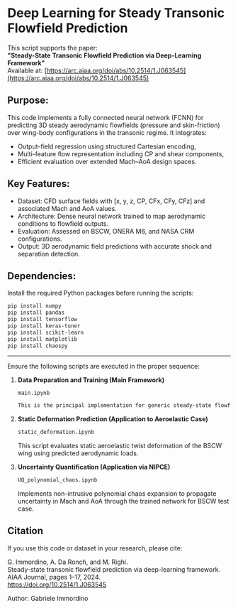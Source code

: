 Deep Learning for Steady Transonic Flowfield Prediction
====================================================================

This script supports the paper:  
**"Steady-State Transonic Flowfield Prediction via Deep-Learning Framework"**  
Available at: [https://arc.aiaa.org/doi/abs/10.2514/1.J063545](https://arc.aiaa.org/doi/abs/10.2514/1.J063545)


Purpose:
--------
This code implements a fully connected neural network (FCNN) for predicting 3D steady aerodynamic flowfields (pressure and skin-friction) over wing-body configurations in the transonic regime. It integrates:

- Output-field regression using structured Cartesian encoding,
- Multi-feature flow representation including CP and shear components,
- Efficient evaluation over extended Mach–AoA design spaces.

Key Features:
-------------
- Dataset: CFD surface fields with [x, y, z, CP, CFx, CFy, CFz] and associated Mach and AoA values.
- Architecture: Dense neural network trained to map aerodynamic conditions to flowfield outputs.
- Evaluation: Assessed on BSCW, ONERA M6, and NASA CRM configurations.
- Output: 3D aerodynamic field predictions with accurate shock and separation detection.

Dependencies:
-------------
Install the required Python packages before running the scripts:

```bash
pip install numpy
pip install pandas
pip install tensorflow
pip install keras-tuner
pip install scikit-learn
pip install matplotlib
pip install chaospy
```
-------------
Ensure the following scripts are executed in the proper sequence:

1. **Data Preparation and Training (Main Framework)**

   ```bash
   main.ipynb

   This is the principal implementation for generic steady-state flowfield prediction using supervised learning.

2. **Static Deformation Prediction (Application to Aeroelastic Case)**

   ```bash
   static_deformation.ipynb
   ```

   This script evaluates static aeroelastic twist deformation of the BSCW wing using predicted aerodynamic loads.

3. **Uncertainty Quantification (Application via NIPCE)**

   ```bash
   UQ_polynomial_chaos.ipynb
   ```

   Implements non-intrusive polynomial chaos expansion to propagate uncertainty in Mach and AoA through the trained network for BSCW test case.

Citation
-------------
If you use this code or dataset in your research, please cite:

G. Immordino, A. Da Ronch, and M. Righi.  
Steady-state transonic flowfield prediction via deep-learning framework.  
AIAA Journal, pages 1–17, 2024.  
https://doi.org/10.2514/1.J063545


Author: Gabriele Immordino

